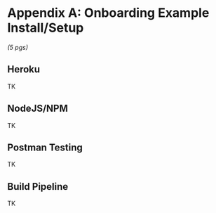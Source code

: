 # Appendix A: Onboarding Example Install/Setup 

*(5 pgs)*

## Heroku
TK

## NodeJS/NPM
TK

## Postman Testing
TK

## Build Pipeline
TK


